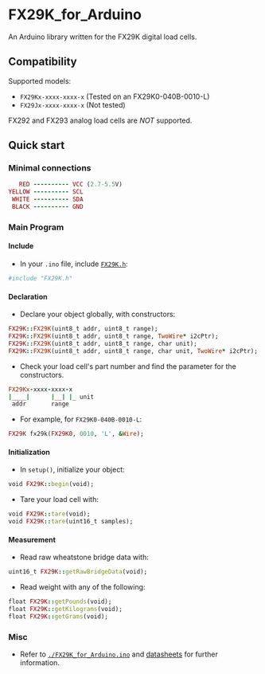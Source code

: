 # FX29K_for_Arduino
An Arduino library written for the FX29K digital load cells.

## Compatibility
Supported models:
* `FX29Kx-xxxx-xxxx-x` (Tested on an FX29K0-040B-0010-L)
* `FX29Jx-xxxx-xxxx-x` (Not tested)

FX292 and FX293 analog load cells are *NOT* supported.

## Quick start
### Minimal connections
```ruby
   RED ---------- VCC (2.7-5.5V)
YELLOW ---------- SCL
 WHITE ---------- SDA
 BLACK ---------- GND
```
### Main Program
#### Include
* In your `.ino` file, include [`FX29K.h`](./FX29K.h):
```ruby
#include "FX29K.h"
```
#### Declaration
* Declare your object globally, with constructors:
```ruby  
FX29K::FX29K(uint8_t addr, uint8_t range);
FX29K::FX29K(uint8_t addr, uint8_t range, TwoWire* i2cPtr);
FX29K::FX29K(uint8_t addr, uint8_t range, char unit);
FX29K::FX29K(uint8_t addr, uint8_t range, char unit, TwoWire* i2cPtr);
```
* Check your load cell's part number and find the parameter for the constructors.
```ruby
FX29Kx-xxxx-xxxx-x
|____|      |__| |_ unit
 addr       range
```
* For example, for `FX29K0-040B-0010-L`:
```ruby
FX29K fx29k(FX29K0, 0010, 'L', &Wire);
```
#### Initialization
* In `setup()`, initialize your object:
```ruby
void FX29K::begin(void);
```
* Tare your load cell with:
```ruby
void FX29K::tare(void);
void FX29K::tare(uint16_t samples);
```
#### Measurement
* Read raw wheatstone bridge data with:
```ruby
uint16_t FX29K::getRawBridgeData(void);
```
* Read weight with any of the following:
```ruby
float FX29K::getPounds(void);
float FX29K::getKilograms(void);
float FX29K::getGrams(void);
```
### Misc
* Refer to [`./FX29K_for_Arduino.ino`](./FX29_for_Arduino.ino) and [datasheets](https://www.te.com/commerce/DocumentDelivery/DDEController?Action=showdoc&DocId=Data+Sheet%7FFX29%7FA5%7Fpdf%7FEnglish%7FENG_DS_FX29_A5.pdf%7FCAT-FSE0006) for further information.

